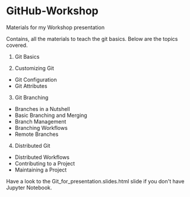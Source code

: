# GitHub-Workshop
Materials for my Workshop presentation

Contains, all the materials to teach the git basics. Below are the topics covered.

1. Git Basics

2. Customizing Git
  * Git Configuration
  * Git Attributes 

3. Git Branching
  * Branches in a Nutshell
  * Basic Branching and Merging
  * Branch Management
  * Branching Workflows
  * Remote Branches

4. Distributed Git

  * Distributed Workflows
  * Contributing to a Project
  * Maintaining a Project
  
Have a look to the Git_for_presentation.slides.html slide if you don't have Jupyter Notebook.
